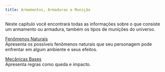 ```yaml
---
title: Armamentos, Armaduras e Munição
---
```


Neste capítulo você encontrará todas as informações sobre o que consiste um armamento ou armadura, também os tipos de munições do universo.

[Fenômenos Naturais](./ambiance.md)  
Apresenta os possíveis fenômenos naturais que seu personagem pode enfrentar em algum ambiente e seus efeitos. 

[Mecânicas Bases](./mechanics.md)  
Apresenta regras como queda e impacto.